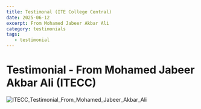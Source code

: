 ```yaml
---
title: Testimonal (ITE College Central)
date: 2025-06-12
excerpt: From Mohamed Jabeer Akbar Ali
category: testimonials
tags:
   - testimonial
---
```


# Testimonial - From Mohamed Jabeer Akbar Ali (ITECC)

![ITECC_Testimonial_From_Mohamed_Jabeer_Akbar_Ali](@images/2025/testimonials/itecc-from-mohamed-jabeer-akbar-ali.png)
